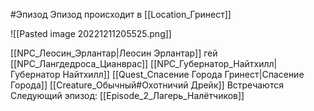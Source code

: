 #Эпизод 
Эпизод происходит в [[Location_Гринест]]

![[Pasted image 20221211205525.png]]

[[NPC_Леосин_Эрлантар|Леосин Эрлантар]] гей
[[NPC_Лангдедроса_Цианврас]]
[[NPC_Губернатор_Найтхилл|Губернатор Найтхилл]]
[[Quest_Спасение Города Гринест|Спасение Города]]
[[Creature_Обычный#Охотничий Дрейк]]
Встречаются
Следующий эпизод: [[Episode_2_Лагерь_Налётчиков]]